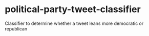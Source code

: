 # political-party-tweet-classifier
Classifier to determine whether a tweet leans more democratic or republican
